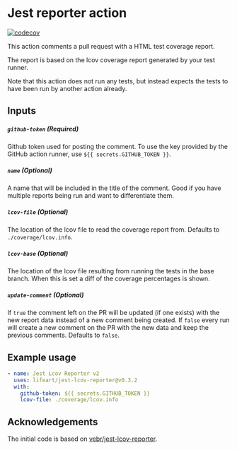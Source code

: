 # Jest reporter action

[![codecov](https://codecov.io/gh/lifeart/jest-lcov-reporter/branch/master/graph/badge.svg)](https://codecov.io/gh/lifeart/jest-lcov-reporter)

This action comments a pull request with a HTML test coverage report.

The report is based on the lcov coverage report generated by your test runner.

Note that this action does not run any tests, but instead expects the tests to have been run
by another action already.

## Inputs

##### `github-token` (**Required**)
Github token used for posting the comment. To use the key provided by the GitHub
action runner, use `${{ secrets.GITHUB_TOKEN }}`.

##### `name` (**Optional**)
A name that will be included in the title of the comment. Good if you have multiple
reports being run and want to differentiate them.

##### `lcov-file` (**Optional**)
The location of the lcov file to read the coverage report from. Defaults to
`./coverage/lcov.info`.

##### `lcov-base` (**Optional**)
The location of the lcov file resulting from running the tests in the base
branch. When this is set a diff of the coverage percentages is shown.

##### `update-comment` (**Optional**)
If `true` the comment left on the PR will be updated (if one exists) with the new report data
instead of a new comment being created. If `false` every run will create a new comment on the PR
with the new data and keep the previous comments. Defaults to `false`.

## Example usage

```yml
- name: Jest Lcov Reporter v2
  uses: lifeart/jest-lcov-reporter@v0.3.2
  with:
    github-token: ${{ secrets.GITHUB_TOKEN }}
    lcov-file: ./coverage/lcov.info
```

## Acknowledgements

The initial code is based on [vebr/jest-lcov-reporter](https://github.com/vebr/jest-lcov-reporter).
